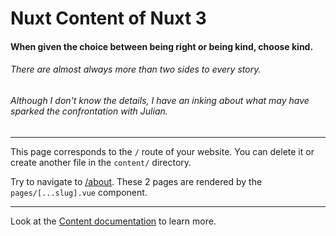 # Nuxt Content of Nuxt 3

#### When given the choice between being right or being kind, choose kind.

###### There are almost always more than two sides to every story.

###### Although I don't know the details, I have an inking about what may have sparked the confrontation with Julian.

---

This page corresponds to the `/` route of your website. You can delete it or create another file in the `content/` directory.

Try to navigate to [/about](/about). These 2 pages are rendered by the `pages/[...slug].vue` component.

---

Look at the [Content documentation](https://content.nuxtjs.org/) to learn more.
